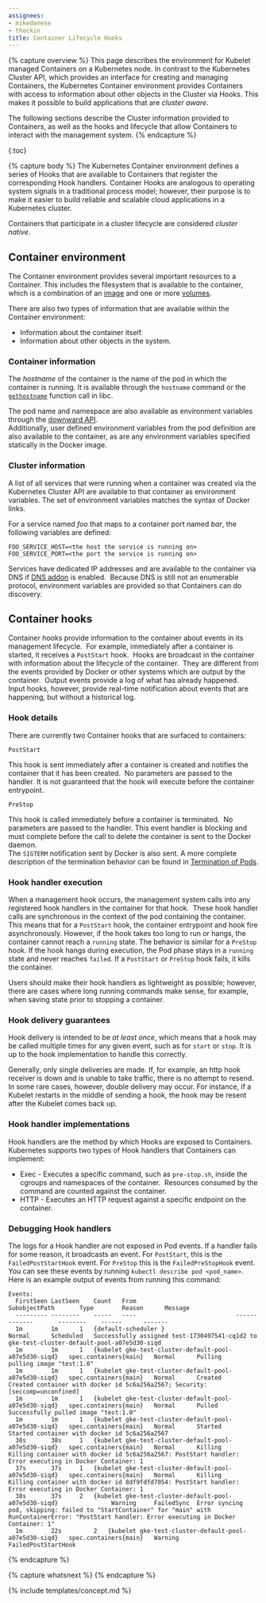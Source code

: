 ```yaml
---
assignees:
- mikedanese
- thockin
title: Container Lifecycle Hooks
---
```


{% capture overview %}
This page describes the environment for Kubelet managed Containers on a Kubernetes node.
In contrast to the Kubernetes Cluster API, 
which provides an interface for creating and managing Containers,
the Kubernetes Container environment provides Containers with access to information about other objects in the Cluster via Hooks. 
This makes it possible to build applications that are *cluster aware*.

The following sections describe the Cluster information provided to Containers, 
as well as the hooks and lifecycle that allow Containers to interact with the management system.
{% endcapture %}

{:toc}

{% capture body %}
The Kubernetes Container environment defines a series of Hooks that are available to Containers that register the corresponding Hook handlers.
Container Hooks are analogous to operating system signals in a traditional process model;
however, their purpose is to make it easier to build reliable and scalable cloud applications in a Kubernetes cluster. 

Containers that participate in a cluster lifecycle are considered *cluster native*.


## Container environment

The Container environment provides several important resources to a Container.
This includes the filesystem that is available to the container, 
which is a combination of an [image](/docs/concepts/workloads/containers/images) and one or more [volumes](/docs/concepts/storage/volumes).

There are also two types of information that are available within the Container environment:

* Information about the container itself.
* Information about other objects in the system.

### Container information

The *hostname* of the container is the name of the pod in which the container is running. 
It is available through the `hostname` command or the [`gethostname`](http://man7.org/linux/man-pages/man2/gethostname.2.html) function call in libc.

The pod name and namespace are also available as environment variables through the [downward API](docs/tasks/configure-pod-container/downward-api-volume-expose-pod-information).  
Additionally, user defined environment variables from the pod definition are also available to the container, 
as are any environment variables specified statically in the Docker image.

### Cluster information

A list of all services that were running when a container was created via the Kubernetes Cluster API are available to that container as environment variables.
The set of environment variables matches the syntax of Docker links.

For a service named *foo* that maps to a container port named *bar*, 
the following variables are defined:

```shell
FOO_SERVICE_HOST=<the host the service is running on>
FOO_SERVICE_PORT=<the port the service is running on>
```

Services have dedicated IP addresses and are available to the container via DNS
if [DNS addon](http://releases.k8s.io/{{page.githubbranch}}/cluster/addons/dns/) is enabled. 
Because DNS is still not an enumerable protocol, 
environment variables are provided so that Containers can do discovery.

## Container hooks

Container hooks provide information to the container about events in its management lifecycle.  
For example, immediately after a container is started, it receives a `PostStart` hook.  
Hooks are broadcast in the container with information about the lifecycle of the container.  
They are different from the events provided by Docker or other systems which are output by the container.  
Output events provide a log of what has already happened.  
Input hooks, however, provide real-time notification about events that are happening, but without a historical log.

### Hook details

There are currently two Container hooks that are surfaced to containers:

`PostStart`

This hook is sent immediately after a container is created and notifies the container that it has been created.  
No parameters are passed to the handler. 
It is not guaranteed that the hook will execute before the container entrypoint.

`PreStop`

This hook is called immediately before a container is terminated. 
No parameters are passed to the handler. 
This event handler is blocking and must complete before the call to delete the container is sent to the Docker daemon.  
The `SIGTERM` notification sent by Docker is also sent. 
A more complete description of the termination behavior can be found in [Termination of Pods](/docs/user-guide/pods/#termination-of-pods).

### Hook handler execution

When a management hook occurs, 
the management system calls into any registered hook handlers in the container for that hook.  
These hook handler calls are synchronous in the context of the pod containing the container. 
This means that for a `PostStart` hook, 
the container entrypoint and hook fire asynchronously. 
However, if the hook takes too long to run or hangs, 
the container cannot reach a `running` state. 
The behavior is similar for a `PreStop` hook. 
If the hook hangs during execution, 
the Pod phase stays in a `running` state and never reaches `failed`. 
If a `PostStart` or `PreStop` hook fails, 
it kills the container.

Users should make their hook handlers as lightweight as possible;
however, there are cases where long running commands make sense, 
for example, when saving state prior to stopping a container.

### Hook delivery guarantees

Hook delivery is intended to be *at least once*, 
which means that a hook may be called multiple times for any given event, 
such as for `start` or `stop`.
It is up to the hook implementation to handle this correctly.

Generally, only single deliveries are made. 
If, for example, an http hook receiver is down and is unable to take traffic, 
there is no attempt to resend.  
In some rare cases, however, double delivery may occur.
For instance, if a Kubelet restarts in the middle of sending a hook, 
the hook may be resent after the Kubelet comes back up.


### Hook handler implementations

Hook handlers are the method by which Hooks are exposed to Containers.  
Kubernetes supports two types of Hook handlers that Containers can implement:

* Exec - Executes a specific command, such as `pre-stop.sh`, inside the cgroups and namespaces of the container.  
Resources consumed by the command are counted against the container.
* HTTP - Executes an HTTP request against a specific endpoint on the container.

### Debugging Hook handlers

The logs for a Hook handler are not exposed in Pod events. 
If a handler fails for some reason, it broadcasts an event. 
For `PostStart`, this is the `FailedPostStartHook` event. 
For `PreStop` this is the `FailedPreStopHook` event. 
You can see these events by running `kubectl describe pod <pod_name>`. 
Here is an example output of events from running this command:

```
Events:
  FirstSeen	LastSeen	Count	From							SubobjectPath		Type		Reason		Message
  ---------	--------	-----	----							-------------		--------	------		-------
  1m		1m		1	{default-scheduler }								Normal		Scheduled	Successfully assigned test-1730497541-cq1d2 to gke-test-cluster-default-pool-a07e5d30-siqd
  1m		1m		1	{kubelet gke-test-cluster-default-pool-a07e5d30-siqd}	spec.containers{main}	Normal		Pulling		pulling image "test:1.0"
  1m		1m		1	{kubelet gke-test-cluster-default-pool-a07e5d30-siqd}	spec.containers{main}	Normal		Created		Created container with docker id 5c6a256a2567; Security:[seccomp=unconfined]
  1m		1m		1	{kubelet gke-test-cluster-default-pool-a07e5d30-siqd}	spec.containers{main}	Normal		Pulled		Successfully pulled image "test:1.0"
  1m		1m		1	{kubelet gke-test-cluster-default-pool-a07e5d30-siqd}	spec.containers{main}	Normal		Started		Started container with docker id 5c6a256a2567
  38s		38s		1	{kubelet gke-test-cluster-default-pool-a07e5d30-siqd}	spec.containers{main}	Normal		Killing		Killing container with docker id 5c6a256a2567: PostStart handler: Error executing in Docker Container: 1
  37s		37s		1	{kubelet gke-test-cluster-default-pool-a07e5d30-siqd}	spec.containers{main}	Normal		Killing		Killing container with docker id 8df9fdfd7054: PostStart handler: Error executing in Docker Container: 1
  38s		37s		2	{kubelet gke-test-cluster-default-pool-a07e5d30-siqd}				Warning		FailedSync	Error syncing pod, skipping: failed to "StartContainer" for "main" with RunContainerError: "PostStart handler: Error executing in Docker Container: 1"
  1m 		22s 		2 	{kubelet gke-test-cluster-default-pool-a07e5d30-siqd}	spec.containers{main}	Warning		FailedPostStartHook	
``` 
{% endcapture %}


{% capture whatsnext %}
{% endcapture %}

{% include templates/concept.md %}